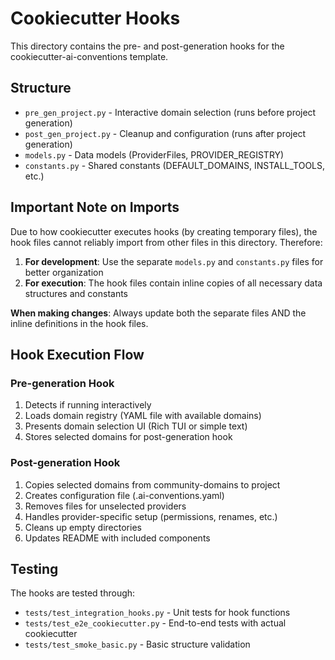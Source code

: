# Cookiecutter Hooks

This directory contains the pre- and post-generation hooks for the cookiecutter-ai-conventions template.

## Structure

- `pre_gen_project.py` - Interactive domain selection (runs before project generation)
- `post_gen_project.py` - Cleanup and configuration (runs after project generation)
- `models.py` - Data models (ProviderFiles, PROVIDER_REGISTRY)
- `constants.py` - Shared constants (DEFAULT_DOMAINS, INSTALL_TOOLS, etc.)

## Important Note on Imports

Due to how cookiecutter executes hooks (by creating temporary files), the hook files cannot reliably import from other files in this directory. Therefore:

1. **For development**: Use the separate `models.py` and `constants.py` files for better organization
2. **For execution**: The hook files contain inline copies of all necessary data structures and constants

**When making changes**: Always update both the separate files AND the inline definitions in the hook files.

## Hook Execution Flow

### Pre-generation Hook
1. Detects if running interactively
2. Loads domain registry (YAML file with available domains)
3. Presents domain selection UI (Rich TUI or simple text)
4. Stores selected domains for post-generation hook

### Post-generation Hook
1. Copies selected domains from community-domains to project
2. Creates configuration file (.ai-conventions.yaml)
3. Removes files for unselected providers
4. Handles provider-specific setup (permissions, renames, etc.)
5. Cleans up empty directories
6. Updates README with included components

## Testing

The hooks are tested through:
- `tests/test_integration_hooks.py` - Unit tests for hook functions
- `tests/test_e2e_cookiecutter.py` - End-to-end tests with actual cookiecutter
- `tests/test_smoke_basic.py` - Basic structure validation
